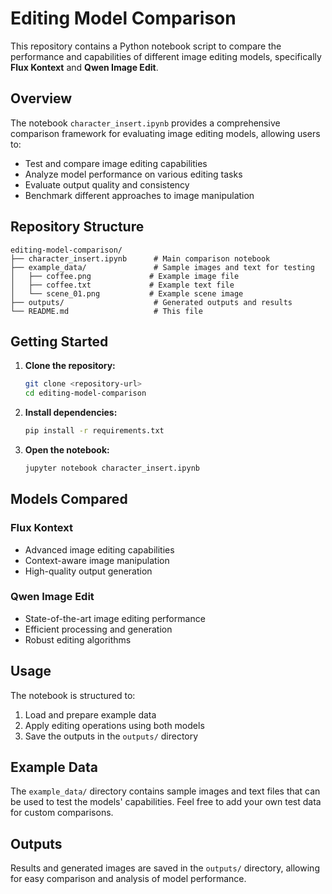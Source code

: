 # Editing Model Comparison

This repository contains a Python notebook script to compare the performance and capabilities of different image editing models, specifically **Flux Kontext** and **Qwen Image Edit**.

## Overview

The notebook `character_insert.ipynb` provides a comprehensive comparison framework for evaluating image editing models, allowing users to:
- Test and compare image editing capabilities
- Analyze model performance on various editing tasks
- Evaluate output quality and consistency
- Benchmark different approaches to image manipulation

## Repository Structure

```
editing-model-comparison/
├── character_insert.ipynb      # Main comparison notebook
├── example_data/               # Sample images and text for testing
│   ├── coffee.png             # Example image file
│   ├── coffee.txt             # Example text file
│   └── scene_01.png           # Example scene image
├── outputs/                    # Generated outputs and results
└── README.md                   # This file
```

## Getting Started

1. **Clone the repository:**
   ```bash
   git clone <repository-url>
   cd editing-model-comparison
   ```

2. **Install dependencies:**
   ```bash
   pip install -r requirements.txt
   ```

3. **Open the notebook:**
   ```bash
   jupyter notebook character_insert.ipynb
   ```

## Models Compared

### Flux Kontext
- Advanced image editing capabilities
- Context-aware image manipulation
- High-quality output generation

### Qwen Image Edit
- State-of-the-art image editing performance
- Efficient processing and generation
- Robust editing algorithms

## Usage

The notebook is structured to:
1. Load and prepare example data
2. Apply editing operations using both models
3. Save the outputs in the `outputs/` directory

## Example Data

The `example_data/` directory contains sample images and text files that can be used to test the models' capabilities. Feel free to add your own test data for custom comparisons.

## Outputs

Results and generated images are saved in the `outputs/` directory, allowing for easy comparison and analysis of model performance.

